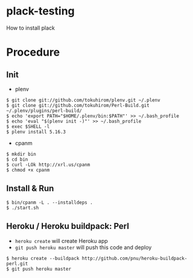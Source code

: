 # plack-testing

How to install plack

# Procedure

## Init

* plenv

```
$ git clone git://github.com/tokuhirom/plenv.git ~/.plenv
$ git clone git://github.com/tokuhirom/Perl-Build.git ~/.plenv/plugins/perl-build/
$ echo 'export PATH="$HOME/.plenv/bin:$PATH"' >> ~/.bash_profile
$ echo 'eval "$(plenv init -)"' >> ~/.bash_profile
$ exec $SHELL -l
$ plenv install 5.16.3
```

* cpanm

```
$ mkdir bin
$ cd bin
$ curl -LOk http://xrl.us/cpanm
$ chmod +x cpanm
```

## Install & Run

```
$ bin/cpanm -L . --installdeps .
$ ./start.sh
```

## Heroku / Heroku buildpack: Perl

* `heroku create` will create Heroku app
* `git push heroku master` will push this code and deploy

```
$ heroku create --buildpack http://github.com/pnu/heroku-buildpack-perl.git
$ git push heroku master
```
